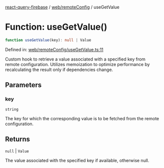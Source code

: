 [react-query-firebase](../../../modules.md) / [web/remoteConfig](../index.md) / useGetValue

# Function: useGetValue()

```ts
function useGetValue(key): null | Value
```

Defined in: [web/remoteConfig/useGetValue.ts:11](https://github.com/vpishuk/react-query-firebase/blob/47ed1ecd8b83d68dd4237e8eb73f6aa6dea2c1fa/web/remoteConfig/useGetValue.ts#L11)

Custom hook to retrieve a value associated with a specified key from remote configuration.
Utilizes memoization to optimize performance by recalculating the result only if dependencies change.

## Parameters

### key

`string`

The key for which the corresponding value is to be fetched from the remote configuration.

## Returns

`null` \| `Value`

The value associated with the specified key if available, otherwise null.
